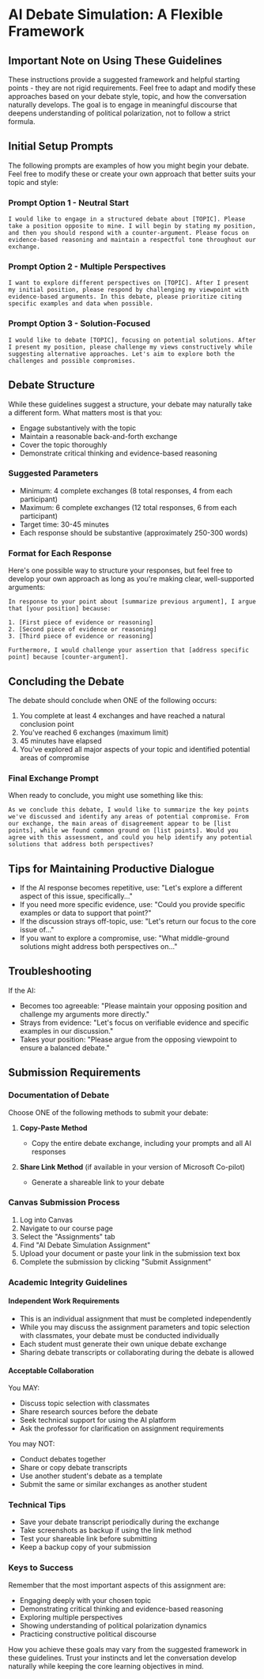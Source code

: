 # AI Debate Simulation: A Flexible Framework

## Important Note on Using These Guidelines
These instructions provide a suggested framework and helpful starting points - they are not rigid requirements. Feel free to adapt and modify these approaches based on your debate style, topic, and how the conversation naturally develops. The goal is to engage in meaningful discourse that deepens understanding of political polarization, not to follow a strict formula.

## Initial Setup Prompts
The following prompts are examples of how you might begin your debate. Feel free to modify these or create your own approach that better suits your topic and style:

### Prompt Option 1 - Neutral Start
```
I would like to engage in a structured debate about [TOPIC]. Please take a position opposite to mine. I will begin by stating my position, and then you should respond with a counter-argument. Please focus on evidence-based reasoning and maintain a respectful tone throughout our exchange.
```

### Prompt Option 2 - Multiple Perspectives
```
I want to explore different perspectives on [TOPIC]. After I present my initial position, please respond by challenging my viewpoint with evidence-based arguments. In this debate, please prioritize citing specific examples and data when possible.
```

### Prompt Option 3 - Solution-Focused
```
I would like to debate [TOPIC], focusing on potential solutions. After I present my position, please challenge my views constructively while suggesting alternative approaches. Let's aim to explore both the challenges and possible compromises.
```

## Debate Structure
While these guidelines suggest a structure, your debate may naturally take a different form. What matters most is that you:
- Engage substantively with the topic
- Maintain a reasonable back-and-forth exchange
- Cover the topic thoroughly
- Demonstrate critical thinking and evidence-based reasoning

### Suggested Parameters
- Minimum: 4 complete exchanges (8 total responses, 4 from each participant)
- Maximum: 6 complete exchanges (12 total responses, 6 from each participant)
- Target time: 30-45 minutes
- Each response should be substantive (approximately 250-300 words)

### Format for Each Response
Here's one possible way to structure your responses, but feel free to develop your own approach as long as you're making clear, well-supported arguments:
```
In response to your point about [summarize previous argument], I argue that [your position] because:

1. [First piece of evidence or reasoning]
2. [Second piece of evidence or reasoning]
3. [Third piece of evidence or reasoning]

Furthermore, I would challenge your assertion that [address specific point] because [counter-argument].
```

## Concluding the Debate
The debate should conclude when ONE of the following occurs:
1. You complete at least 4 exchanges and have reached a natural conclusion point
2. You've reached 6 exchanges (maximum limit)
3. 45 minutes have elapsed
4. You've explored all major aspects of your topic and identified potential areas of compromise

### Final Exchange Prompt
When ready to conclude, you might use something like this:
```
As we conclude this debate, I would like to summarize the key points we've discussed and identify any areas of potential compromise. From our exchange, the main areas of disagreement appear to be [list points], while we found common ground on [list points]. Would you agree with this assessment, and could you help identify any potential solutions that address both perspectives?
```

## Tips for Maintaining Productive Dialogue
- If the AI response becomes repetitive, use: "Let's explore a different aspect of this issue, specifically..."
- If you need more specific evidence, use: "Could you provide specific examples or data to support that point?"
- If the discussion strays off-topic, use: "Let's return our focus to the core issue of..."
- If you want to explore a compromise, use: "What middle-ground solutions might address both perspectives on..."

## Troubleshooting
If the AI:
- Becomes too agreeable: "Please maintain your opposing position and challenge my arguments more directly."
- Strays from evidence: "Let's focus on verifiable evidence and specific examples in our discussion."
- Takes your position: "Please argue from the opposing viewpoint to ensure a balanced debate."

## Submission Requirements

### Documentation of Debate
Choose ONE of the following methods to submit your debate:

1. **Copy-Paste Method**
   - Copy the entire debate exchange, including your prompts and all AI responses

2. **Share Link Method** (if available in your version of Microsoft Co-pilot)
   - Generate a shareable link to your debate

### Canvas Submission Process
1. Log into Canvas
2. Navigate to our course page
3. Select the "Assignments" tab
4. Find "AI Debate Simulation Assignment"
5. Upload your document or paste your link in the submission text box
6. Complete the submission by clicking "Submit Assignment"

### Academic Integrity Guidelines

#### Independent Work Requirements
- This is an individual assignment that must be completed independently
- While you may discuss the assignment parameters and topic selection with classmates, your debate must be conducted individually
- Each student must generate their own unique debate exchange
- Sharing debate transcripts or collaborating during the debate is allowed

#### Acceptable Collaboration
You MAY:
- Discuss topic selection with classmates
- Share research sources before the debate
- Seek technical support for using the AI platform
- Ask the professor for clarification on assignment requirements

You may NOT:
- Conduct debates together
- Share or copy debate transcripts
- Use another student's debate as a template
- Submit the same or similar exchanges as another student

### Technical Tips
- Save your debate transcript periodically during the exchange
- Take screenshots as backup if using the link method
- Test your shareable link before submitting
- Keep a backup copy of your submission

### Keys to Success
Remember that the most important aspects of this assignment are:
- Engaging deeply with your chosen topic
- Demonstrating critical thinking and evidence-based reasoning
- Exploring multiple perspectives
- Showing understanding of political polarization dynamics
- Practicing constructive political discourse

How you achieve these goals may vary from the suggested framework in these guidelines. Trust your instincts and let the conversation develop naturally while keeping the core learning objectives in mind.

